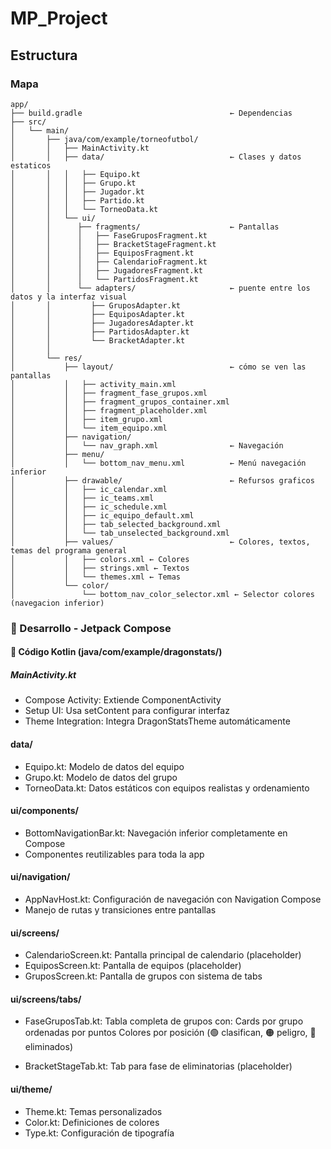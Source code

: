 # MP_Project

## Estructura

### Mapa
```
app/
├── build.gradle                                 ← Dependencias
├── src/
│   └── main/
│       ├── java/com/example/torneofutbol/
│       │   ├── MainActivity.kt
│       │   ├── data/                            ← Clases y datos estaticos
│       │   │   ├── Equipo.kt
│       │   │   ├── Grupo.kt
│       │   │   ├── Jugador.kt
│       │   │   ├── Partido.kt
│       │   │   └── TorneoData.kt
│       │   └── ui/
│       │      ├── fragments/                    ← Pantallas
│       │      │   ├── FaseGruposFragment.kt
│       │      │   ├── BracketStageFragment.kt
│       │      │   ├── EquiposFragment.kt
│       │      │   ├── CalendarioFragment.kt
│       │      │   ├── JugadoresFragment.kt
│       │      │   └── PartidosFragment.kt
│       │      └── adapters/                     ← puente entre los datos y la interfaz visual
│       │         ├── GruposAdapter.kt
│       │         ├── EquiposAdapter.kt
│       │         ├── JugadoresAdapter.kt
│       │         ├── PartidosAdapter.kt
│       │         └── BracketAdapter.kt
│       │   
│       └── res/
│           ├── layout/                          ← cómo se ven las pantallas
│           │   ├── activity_main.xml
│           │   ├── fragment_fase_grupos.xml
│           │   ├── fragment_grupos_container.xml
│           │   ├── fragment_placeholder.xml
│           │   ├── item_grupo.xml
│           │   └── item_equipo.xml
│           ├── navigation/
│           │   └── nav_graph.xml                ← Navegación
│           ├── menu/
│           │   └── bottom_nav_menu.xml          ← Menú navegación inferior
│           ├── drawable/                        ← Refursos graficos
│           │   ├── ic_calendar.xml
│           │   ├── ic_teams.xml
│           │   ├── ic_schedule.xml
│           │   ├── ic_equipo_default.xml
│           │   ├── tab_selected_background.xml
│           │   └── tab_unselected_background.xml
│           ├── values/                          ← Colores, textos, temas del programa general
│           │   ├── colors.xml ← Colores
│           │   ├── strings.xml ← Textos
│           │   └── themes.xml ← Temas
│           └── color/
│               └── bottom_nav_color_selector.xml ← Selector colores (navegacion inferior)
```

### 📱 Desarrollo - Jetpack Compose
#### 🎯 Código Kotlin (java/com/example/dragonstats/)
##### MainActivity.kt

* Compose Activity: Extiende ComponentActivity
* Setup UI: Usa setContent para configurar interfaz
* Theme Integration: Integra DragonStatsTheme automáticamente

#### data/

* Equipo.kt: Modelo de datos del equipo
* Grupo.kt: Modelo de datos del grupo
* TorneoData.kt: Datos estáticos con equipos realistas y ordenamiento

#### ui/components/

* BottomNavigationBar.kt: Navegación inferior completamente en Compose
* Componentes reutilizables para toda la app

#### ui/navigation/

* AppNavHost.kt: Configuración de navegación con Navigation Compose
* Manejo de rutas y transiciones entre pantallas

#### ui/screens/

* CalendarioScreen.kt: Pantalla principal de calendario (placeholder)
* EquiposScreen.kt: Pantalla de equipos (placeholder)
* GruposScreen.kt: Pantalla de grupos con sistema de tabs

#### ui/screens/tabs/

* FaseGruposTab.kt: Tabla completa de grupos con: Cards por grupo ordenadas por puntos Colores por posición (🟢 clasifican, 🟠 peligro, 🔴 eliminados)

* BracketStageTab.kt: Tab para fase de eliminatorias (placeholder)

#### ui/theme/

* Theme.kt: Temas personalizados
* Color.kt: Definiciones de colores
* Type.kt: Configuración de tipografía
